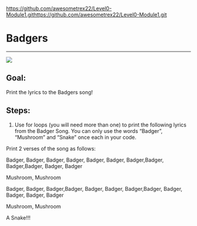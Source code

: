 https://github.com/awesometrex22/Level0-Module1.githttps://github.com/awesometrex22/Level0-Module1.git

# Badgers

<hr/>
<img src="./images/badgers.png"/>

## Goal:

Print the lyrics to the
Badgers song!

## Steps:

1. Use for loops (you will need more than one) to print the following lyrics from the Badger Song.  You can only use the words “Badger”, “Mushroom” and “Snake” once each in your code.


Print 2 verses of the song as follows:


Badger, Badger, Badger, Badger, Badger, Badger, Badger,Badger, Badger,Badger, Badger, Badger

Mushroom, Mushroom

Badger, Badger, Badger,Badger, Badger, Badger, Badger,Badger, Badger, Badger, Badger, Badger

Mushroom, Mushroom

A Snake!!!



